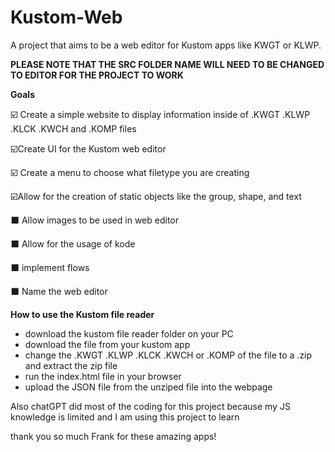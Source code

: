 # Kustom-Web
A project that aims to be a web editor for Kustom apps like KWGT or KLWP.

**PLEASE NOTE THAT THE SRC FOLDER NAME WILL NEED TO BE CHANGED TO EDITOR FOR THE PROJECT TO WORK**

**Goals**

☑️ Create a simple website to display information inside of .KWGT .KLWP .KLCK .KWCH and .KOMP files

☑️Create UI for the Kustom web editor

☑️ Create a menu to choose what filetype you are creating

☑️Allow for the creation of static objects like the group, shape, and text

⬛ Allow images to be used in web editor

⬛ Allow for the usage of kode

⬛ implement flows

⬛ Name the web editor


**How to use the Kustom file reader**

* download the kustom file reader folder on your PC
* download the file from your kustom app
* change the .KWGT .KLWP .KLCK .KWCH or .KOMP of the file to a .zip and extract the zip file
* run the index.html file in your browser
* upload the JSON file from the unziped file into the webpage

Also chatGPT did most of the coding for this project because my JS knowledge is limited and I am using this project to learn

thank you so much Frank for these amazing apps!



